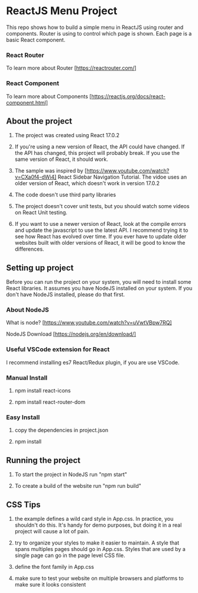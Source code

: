 # ReactJS Menu Project

This repo shows how to build a simple menu in ReactJS using router and components. Router is using to control which page is shown. Each page is a basic React component.

### React Router

To learn more about Router [https://reactrouter.com/]

### React Component

To learn more about Components [https://reactjs.org/docs/react-component.html]

## About the project

1. The project was created using React 17.0.2

2. If you're using a new version of React, the API could have changed. If the API has changed, this project will probably break. If you use the same version of React, it should work.

3. The sample was inspired by [https://www.youtube.com/watch?v=CXa0f4-dWi4] React Sidebar Navigation Tutorial. The vidoe uses an older version of React, which doesn't work in version 17.0.2

4. The code doesn't use third party libraries

5. The project doesn't cover unit tests, but you should watch some videos on React Unit testing.

6. If you want to use a newer version of React, look at the compile errors and update the javascript to use the latest API. I recommend trying it to see how React has evolved over time. If you ever have to update older websites built with older versions of React, it will be good to know the differences. 

## Setting up project

Before you can run the project on your system, you will need to install some React libraries. It assumes you have NodeJS installed on your system. If you don't have NodeJS installed, please do that first.

### About NodeJS

What is node? [https://www.youtube.com/watch?v=uVwtVBpw7RQ]

NodeJS Download [https://nodejs.org/en/download/]

### Useful VSCode extension for React

I recommend installing es7 React/Redux plugin, if you are use VSCode.

### Manual Install

1. npm install react-icons

2. npm install react-router-dom

### Easy Install

1. copy the dependencies in project.json

2. npm install


## Running the project

1. To start the project in NodeJS run "npm start"

2. To create a build of the website run "npm run build"

## CSS Tips

1. the example defines a wild card style in App.css. In practice, you shouldn't do this. It's handy for demo purposes, but doing it in a real project will cause a lot of pain.

2. try to organize your styles to make it easier to maintain. A style that spans multiples pages should go in App.css. Styles that are used by a single page can go in the page level CSS file.

3. define the font family in App.css

4. make sure to test your website on multiple browsers and platforms to make sure it looks consistent
